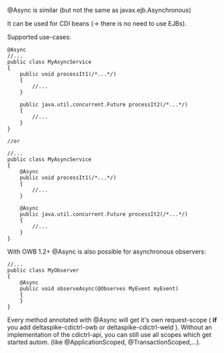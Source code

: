 @Async is similar (but not the same as javax.ejb.Asynchronous)

It can be used for CDI beans (-> there is no need to use EJBs).

Supported use-cases:

    @Async
    //...
    public class MyAsyncService
    {
        public void processIt1(/*...*/)
        {
            //...
        }

        public java.util.concurrent.Future processIt2(/*...*/)
        {
            //...
        }
    }

    //or

    //...
    public class MyAsyncService
    {
        @Async
        public void processIt1(/*...*/)
        {
            //...
        }

        @Async
        public java.util.concurrent.Future processIt2(/*...*/)
        {
            //...
        }
    }

With OWB 1.2+ @Async is also possible for asynchronous observers:

    //...
    public class MyObserver
    {
        @Async
        public void observeAsync(@Observes MyEvent myEvent)
        {
        }
    }

Every method annotated with @Async will get it's own request-scope ( **if** you add deltaspike-cdictrl-owb or deltaspike-cdictrl-weld ).
Without an implementation of the cdictrl-api, you can still use all scopes which get started autom. (like @ApplicationScoped, @TransactionScoped,...).
